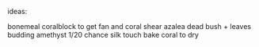 ideas:

bonemeal coralblock to get fan and coral
shear azalea dead bush + leaves
budding amethyst 1/20 chance silk touch
bake coral to dry